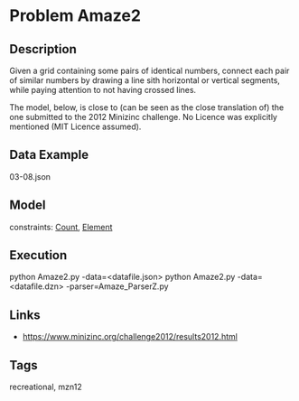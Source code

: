 # Problem Amaze2
## Description
Given a grid containing some pairs of identical numbers, connect each pair of similar numbers by drawing a line sith horizontal or vertical segments,
while paying attention to not having crossed lines.

The model, below, is close to (can be seen as the close translation of) the one submitted to the 2012 Minizinc challenge.
No Licence was explicitly mentioned (MIT Licence assumed).

## Data Example
  03-08.json

## Model
  constraints: [Count](http://pycsp.org/documentation/constraints/Count), [Element](http://pycsp.org/documentation/constraints/Element)

## Execution
  python Amaze2.py -data=<datafile.json>
  python Amaze2.py -data=<datafile.dzn> -parser=Amaze_ParserZ.py

## Links
  - https://www.minizinc.org/challenge2012/results2012.html

## Tags
  recreational, mzn12
